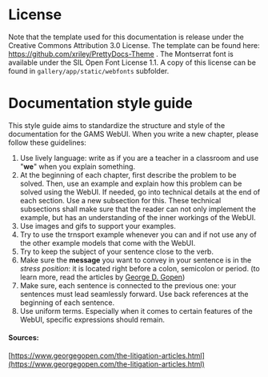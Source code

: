 # License
Note that the template used for this documentation is release under the Creative Commons Attribution 3.0 License. The template can be found here: https://github.com/xriley/PrettyDocs-Theme . The Montserrat font is available under the SIL Open Font License 1.1. A copy of this license can be found in `gallery/app/static/webfonts` subfolder.
# Documentation style guide
This style guide aims to standardize the structure and style of the documentation for the GAMS WebUI. When you write a new chapter, please follow these guidelines:

1. Use lively language: write as if you are a teacher in a classroom and use "**we**" when you explain something.
1. At the beginning of each chapter, first describe the problem to be solved. Then, use an example and explain how this problem can be solved using the WebUI. If needed, go into technical details at the end of each section. Use a new subsection for this. These technical subsections shall make sure that the reader can not only implement the example, but has an understanding of the inner workings of the WebUI.
1. Use images and gifs to support your examples.
1. Try to use the trnsport example whenever you can and if not use any of the other example models that come with the WebUI.
1. Try to keep the subject of your sentence close to the verb.
1. Make sure the **message** you want to convey in your sentence is in the *stress position*: it is located right before a colon, semicolon or period. (to learn more, read the articles by [George D. Gopen](https://www.georgegopen.com/the-litigation-articles.html))
1. Make sure, each sentence is connected to the previous one: your sentences must lead seamlessly forward. Use back references at the beginning of each sentence.
1. Use uniform terms. Especially when it comes to certain features of the WebUI, specific expressions should remain.


#### Sources:
[https://www.georgegopen.com/the-litigation-articles.html](https://www.georgegopen.com/the-litigation-articles.html)
